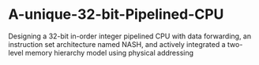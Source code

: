 # A-unique-32-bit-Pipelined-CPU
Designing a 32-bit in-order integer pipelined CPU with data forwarding, an instruction set architecture named NASH, and actively integrated a two-level memory hierarchy model using physical addressing
